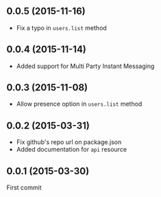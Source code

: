 ## 0.0.5 (2015-11-16)

  - Fix a typo in `users.list` method

## 0.0.4 (2015-11-14)

  - Added support for Multi Party Instant Messaging

## 0.0.3 (2015-11-08)

  - Allow presence option in `users.list` method

## 0.0.2 (2015-03-31)

  - Fix github's repo url on package.json
  - Added documentation for `api` resource

## 0.0.1 (2015-03-30)

  First commit
